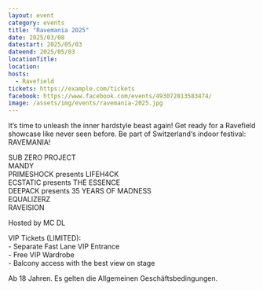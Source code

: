 ```yaml
---
layout: event
category: events
title: "Ravemania 2025"
date: 2025/03/08
datestart: 2025/05/03
dateend: 2025/05/03
locationTitle:
location:
hosts:
  - Ravefield
tickets: https://example.com/tickets
facebook: https://www.facebook.com/events/493072813583474/
image: /assets/img/events/ravemania-2025.jpg
---
```


It‘s time to unleash the inner hardstyle beast again! Get ready for a Ravefield showcase like never seen before. Be part of Switzerland‘s indoor festival: RAVEMANIA!

SUB ZERO PROJECT  
MANDY  
PRIMESHOCK presents LIFEH4CK  
ECSTATIC presents THE ESSENCE  
DEEPACK presents 35 YEARS OF MADNESS  
EQUALIZERZ  
RAVEISION

Hosted by MC DL

VIP Tickets (LIMITED):  
\- Separate Fast Lane VIP Entrance  
\- Free VIP Wardrobe  
\- Balcony access with the best view on stage

Ab 18 Jahren. Es gelten die Allgemeinen Geschäftsbedingungen.
